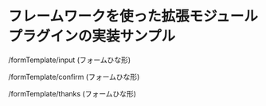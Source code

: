 # フレームワークを使った拡張モジュールプラグインの実装サンプル

/formTemplate/input (フォームひな形)

/formTemplate/confirm (フォームひな形)

/formTemplate/thanks (フォームひな形)

